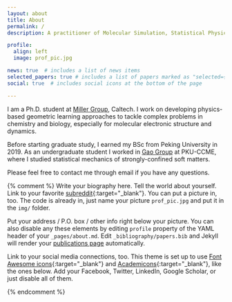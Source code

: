 ```yaml
---
layout: about
title: About
permalink: /
description: A practitioner of Molecular Simulation, Statistical Physics, and Machine Learning. 

profile:
  align: left
  image: prof_pic.jpg

news: true  # includes a list of news items
selected_papers: true # includes a list of papers marked as "selected={true}"
social: true  # includes social icons at the bottom of the page

---
```


I am a Ph.D. student at <a href="https://millergroup.caltech.edu/Miller_Group/Home.html">Miller Group</a>, Caltech. I work on developing physics-based geometric learning approaches to tackle complex problems in chemistry and biology, especially for molecular electronic structure and dynamics.

Before starting graduate study, I earned my BSc from Peking University in 2019. As an undergraduate student I worked in <a href="https://www.chem.pku.edu.cn/gaoyq/">Gao Group</a> at PKU-CCME, where I studied statistical mechanics of strongly-confined soft matters. 

Please feel free to contact me through email if you have any questions. 

{% comment %} 
Write your biography here. Tell the world about yourself. Link to your favorite [subreddit](http://reddit.com){:target="\_blank"}. You can put a picture in, too. The code is already in, just name your picture `prof_pic.jpg` and put it in the `img/` folder.

Put your address / P.O. box / other info right below your picture. You can also disable any these elements by editing `profile` property of the YAML header of your `_pages/about.md`. Edit `_bibliography/papers.bib` and Jekyll will render your [publications page](/al-folio/publications/) automatically.

Link to your social media connections, too. This theme is set up to use [Font Awesome icons](http://fortawesome.github.io/Font-Awesome/){:target="\_blank"} and [Academicons](https://jpswalsh.github.io/academicons/){:target="\_blank"}, like the ones below. Add your Facebook, Twitter, LinkedIn, Google Scholar, or just disable all of them.

{% endcomment %}
